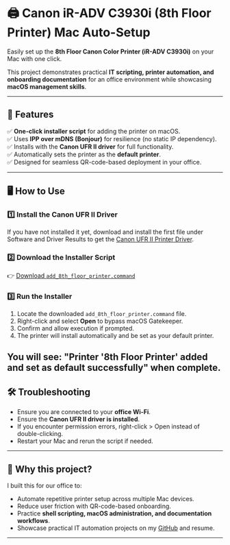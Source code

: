 # 🖨️ Canon iR-ADV C3930i (8th Floor Printer) Mac Auto-Setup

Easily set up the **8th Floor Canon Color Printer (iR-ADV C3930i)** on your Mac with one click.

This project demonstrates practical **IT scripting, printer automation, and onboarding documentation** for an office environment while showcasing **macOS management skills**.

---

## 🚀 Features

✅ **One-click installer script** for adding the printer on macOS.  
✅ Uses **IPP over mDNS (Bonjour)** for resilience (no static IP dependency).  
✅ Installs with the **Canon UFR II driver** for full functionality.  
✅ Automatically sets the printer as the **default printer**.  
✅ Designed for seamless QR-code-based deployment in your office.

---

## 🖥️ How to Use

### 1️⃣ Install the Canon UFR II Driver

If you have not installed it yet, download and install the first file under Software and Driver Results to get the [Canon UFR II Printer Driver](https://www.usa.canon.com/support/p/imagerunner-advance-dx-c3930i?srsltid=AfmBOoqN7t3PaLdo_JEmTCSSBB5NmdePzUHcFCm0C0tWIao-1H-58FhN).

### 2️⃣ Download the Installer Script

👉 [Download `add_8th_floor_printer.command`](https://github.com/jalejandro23/canon-printer-setup-mac/raw/main/add_8th_floor_printer.command)

### 3️⃣ Run the Installer

1. Locate the downloaded `add_8th_floor_printer.command` file.
2. Right-click and select **Open** to bypass macOS Gatekeeper.
3. Confirm and allow execution if prompted.
4. The printer will install automatically and be set as your default printer.

You will see:
"Printer '8th Floor Printer' added and set as default successfully" when complete.
---

## 🛠️ Troubleshooting

- Ensure you are connected to your **office Wi-Fi**.
- Ensure the **Canon UFR II driver is installed**.
- If you encounter permission errors, right-click > Open instead of double-clicking.
- Restart your Mac and rerun the script if needed.

---

## 🩶 Why this project?

I built this for our office to:
- Automate repetitive printer setup across multiple Mac devices.
- Reduce user friction with QR-code-based onboarding.
- Practice **shell scripting, macOS administration, and documentation workflows**.
- Showcase practical IT automation projects on my [GitHub](https://github.com/jalejandro23) and resume.

---
